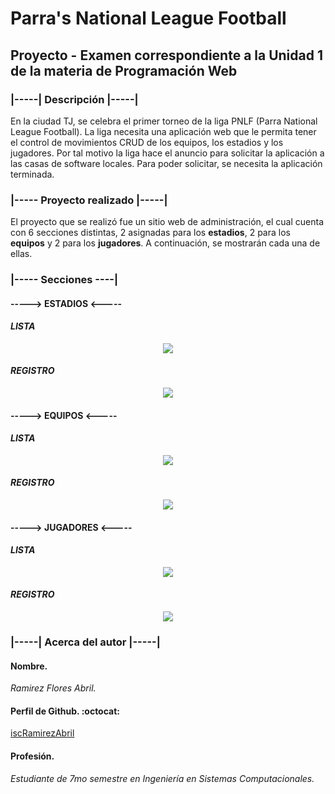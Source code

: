 # Parra's National League Football
## Proyecto - Examen correspondiente a la Unidad 1 de la materia de Programación Web

### **|-----| Descripción |-----|**
En la ciudad TJ, se celebra el primer torneo de la liga PNLF (Parra National League
Football). La liga necesita una aplicación web que le permita tener el control de
movimientos CRUD de los equipos, los estadios y los jugadores. Por tal motivo la
liga hace el anuncio para solicitar la aplicación a las casas de software locales. Para
poder solicitar, se necesita la aplicación terminada.

### **|----- Proyecto realizado |-----|**
El proyecto que se realizó fue un sitio web de administración, el cual cuenta con 6 secciones distintas, 2 asignadas para los **estadios**, 2 para los **equipos** y 2 para los **jugadores**. A continuación, se mostrarán cada una de ellas.

### **|----- Secciones ----|**
#### **-----> ESTADIOS <-----**
#### _**LISTA**_
<p align="center">
  <img src="images/img_sitioListaEstadios.jpeg" />
</p>

#### _**REGISTRO**_
<p align="center">
  <img src="images/img_sitioRegistroEstadios.jpeg" />
</p>

#### **-----> EQUIPOS <-----**
#### _**LISTA**_
<p align="center">
  <img src="images/img_sitioListaEquipos.jpeg" />
</p>

#### _**REGISTRO**_
<p align="center">
  <img src="images/img_sitioRegistroEquipos.jpeg" />
</p>

#### **-----> JUGADORES <-----**
#### _**LISTA**_
<p align="center">
  <img src="images/img_sitioListaJugadores.jpeg" />
</p>

#### _**REGISTRO**_
<p align="center">
  <img src="images/img_sitioRegistroJugadores.jpeg" />
</p>

### **|-----| Acerca del autor |-----|**
#### **Nombre.**
_Ramirez Flores Abril._
#### **Perfil de Github.** :octocat:
[iscRamirezAbril](https://github.com/iscRamirezAbril)
#### **Profesión.**
_Estudiante de 7mo semestre en Ingeniería en Sistemas Computacionales._

